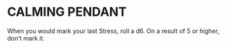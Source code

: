# CALMING PENDANT

When you would mark your last Stress, roll a d6. On a result of 5 or higher, don’t mark it.